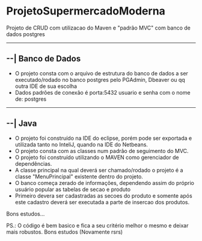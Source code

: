 # ProjetoSupermercadoModerna
Projeto de CRUD com utilizacao do Maven e "padrão MVC" com banco de dados postgres

-----------------------------------
--| Banco de Dados
-----------------------------------
- O projeto consta com o arquivo de estrutura do banco de dados a ser executado/rodado no banco postgres pelo PGAdmin, Dbeaver ou qq outra IDE de sua escolha
- Dados padrões de conexão é porta:5432 usuario e senha com o nome de: postgres

-----------
--| Java
-----------

- O projeto foi construído na IDE do eclipse, porém pode ser exportada e utilizada tanto no InteliJ, quando na IDE do Netbeans.
- O projeto consta com as classes num padrão de seguimento do MVC. 
- O projeto foi construído utilizando o MAVEN como gerenciador de dependências.
- A classe principal na qual deverá ser chamado/rodado o projeto é a classe "MenuPrincipal" existente dentro do projeto.
- O banco começa zerado de informações, dependendo assim do próprio usuário popular as tabelas de secao e produto
- Primeiro devera ser cadastradas as secoes do produto e somente após este cadastro deverá ser executada a parte de insercao dos produtos. 


Bons estudos...

PS.: O código é bem basico e fica a seu critério melhor o mesmo e deixar mais robustos. Bons estudos (Novamente rsrs)
